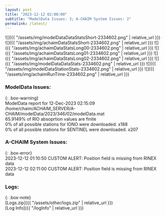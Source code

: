 ```yaml
---
layout: post
title: "2023-12-12 02:00:00"
subtitle: "ModelData Issues: 3; A-CHAIM System Issues: 2"
permalink: /latest/
---
```


![]({{ "/assets/img/modelDataDataStatsShort-2334602.png" | relative_url }})
![]({{ "/assets/img/achaimDataStatsShort-2334602.png" | relative_url }})
![]({{ "/assets/img/achaimDataStatsLong00-2334602.png" | relative_url }})
![]({{ "/assets/img/achaimDataStatsLong01-2334602.png" | relative_url }})
![]({{ "/assets/img/achaimDataStatsLong02-2334602.png" | relative_url }})
![]({{ "/assets/img/modelDataDataStats-2334602.png" | relative_url }})
![]({{ "/assets/img/modelDataStationStats-2334602.png" | relative_url }})
![]({{ "/assets/img/achaimRunTime-2334602.png" | relative_url }})


### ModelData Issues:  
  
{: .box-warning}  
 ModelData report for 12-Dec-2023 02:15:09   
 /home/chaim/ACHAIM_SERVER/A-CHAIM/modelData/2023/346/02/modelData.mat   
 65.9149% of RIO absoprtion values are finite   
 0% of all possible stations for IONO were downloaded. x188   
 0% of all possible stations for SENTINEL were downloaded. x207   
  
### A-CHAIM System Issues:  
  
{: .box-error}  
2023-12-12 01:10:50 CUSTOM ALERT: Position field is missing from RINEX data  
2023-12-12 02:11:00 CUSTOM ALERT: Position field is missing from RINEX data  

### Logs:  
  
{: .box-note}  
[Logs.zip]({{ "/assets/other/logs.zip" | relative_url }})  
[Log Info]({{ "/logInfo" | relative_url }})  
